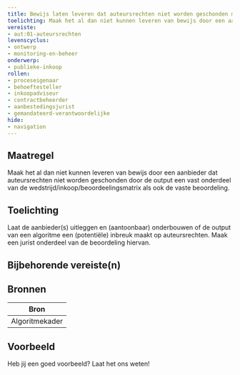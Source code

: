 ```yaml
---
title: Bewijs laten leveren dat auteursrechten niet worden geschonden met de output
toelichting: Maak het al dan niet kunnen leveren van bewijs door een aanbieder dat auteursrechten niet worden geschonden door de output een vast onderdeel van de wedstrijd/inkoop/beoordeelingsmatrix als ook de vaste beoordeling. 
vereiste:
- aut:01-auteursrechten
levenscyclus:
- ontwerp
- monitoring-en-beheer
onderwerp:
- publieke-inkoop
rollen:
- proceseigenaar
- behoeftesteller
- inkoopadviseur
- contractbeheerder
- aanbestedingsjurist
- gemandateerd-verantwoordelijke
hide:
- navigation
---
```


<!-- tags -->
## Maatregel

Maak het al dan niet kunnen leveren van bewijs door een aanbieder dat auteursrechten niet worden geschonden door de output een vast onderdeel van de wedstrijd/inkoop/beoordeelingsmatrix als ook de vaste beoordeling.


## Toelichting

Laat de aanbieder(s) uitleggen en (aantoonbaar) onderbouwen of de output van een algoritme een (potentiële) inbreuk maakt op auteursrechten.
Maak een jurist onderdeel van de beoordeling hiervan.


## Bijbehorende vereiste(n)

<!-- list_vereisten_on_maatregelen_page -->

## Bronnen

| Bron                        |
|-----------------------------|
|Algoritmekader|

## Voorbeeld

Heb jij een goed voorbeeld? Laat het ons weten!

